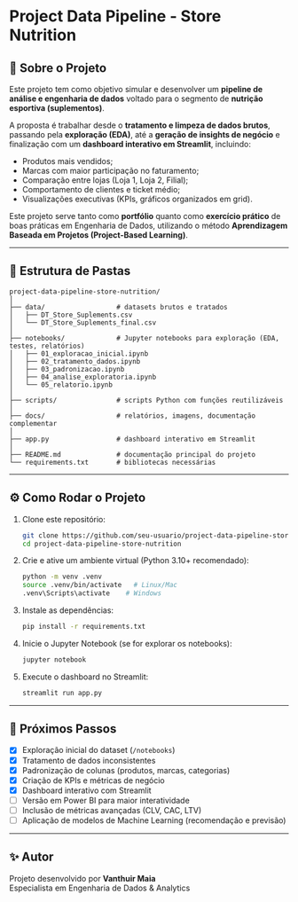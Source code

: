 # Project Data Pipeline - Store Nutrition

## 📌 Sobre o Projeto

Este projeto tem como objetivo simular e desenvolver um **pipeline de análise e engenharia de dados**
voltado para o segmento de **nutrição esportiva (suplementos)**.

A proposta é trabalhar desde o **tratamento e limpeza de dados brutos**, passando pela **exploração (EDA)**,
até a **geração de insights de negócio** e finalização com um **dashboard interativo em Streamlit**, incluindo:

- Produtos mais vendidos;
- Marcas com maior participação no faturamento;
- Comparação entre lojas (Loja 1, Loja 2, Filial);
- Comportamento de clientes e ticket médio;
- Visualizações executivas (KPIs, gráficos organizados em grid).

Este projeto serve tanto como **portfólio** quanto como **exercício prático** de boas práticas em Engenharia de Dados,
utilizando o método **Aprendizagem Baseada em Projetos (Project-Based Learning)**.

---

## 📂 Estrutura de Pastas

```
project-data-pipeline-store-nutrition/
│
├── data/                  # datasets brutos e tratados
│   ├── DT_Store_Suplements.csv
│   └── DT_Store_Suplements_final.csv
│
├── notebooks/             # Jupyter notebooks para exploração (EDA, testes, relatórios)
│   ├── 01_exploracao_inicial.ipynb
│   ├── 02_tratamento_dados.ipynb
│   ├── 03_padronizacao.ipynb
│   ├── 04_analise_exploratoria.ipynb
│   └── 05_relatorio.ipynb
│
├── scripts/               # scripts Python com funções reutilizáveis
│
├── docs/                  # relatórios, imagens, documentação complementar
│
├── app.py                 # dashboard interativo em Streamlit
│
├── README.md              # documentação principal do projeto
└── requirements.txt       # bibliotecas necessárias
```

---

## ⚙️ Como Rodar o Projeto

1. Clone este repositório:

   ```bash
   git clone https://github.com/seu-usuario/project-data-pipeline-store-nutrition.git
   cd project-data-pipeline-store-nutrition
   ```

2. Crie e ative um ambiente virtual (Python 3.10+ recomendado):

   ```bash
   python -m venv .venv
   source .venv/bin/activate   # Linux/Mac
   .venv\Scripts\activate    # Windows
   ```

3. Instale as dependências:

   ```bash
   pip install -r requirements.txt
   ```

4. Inicie o Jupyter Notebook (se for explorar os notebooks):

   ```bash
   jupyter notebook
   ```

5. Execute o dashboard no Streamlit:
   ```bash
   streamlit run app.py
   ```

---

## 🚀 Próximos Passos

- [x] Exploração inicial do dataset (`/notebooks`)
- [x] Tratamento de dados inconsistentes
- [x] Padronização de colunas (produtos, marcas, categorias)
- [x] Criação de KPIs e métricas de negócio
- [x] Dashboard interativo com Streamlit
- [ ] Versão em Power BI para maior interatividade
- [ ] Inclusão de métricas avançadas (CLV, CAC, LTV)
- [ ] Aplicação de modelos de Machine Learning (recomendação e previsão)

---

## ✨ Autor

Projeto desenvolvido por **Vanthuir Maia**  
Especialista em Engenharia de Dados & Analytics
